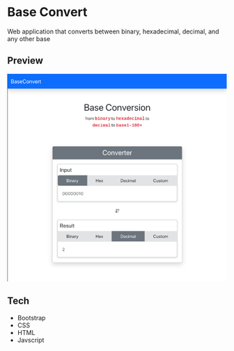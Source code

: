# Base Convert
Web application that converts between binary, hexadecimal, decimal, and any other base

## Preview
<p align="center">
<img src="screenshots/main.png" width="600">
</p>

## Tech

- Bootstrap
- CSS
- HTML
- Javscript
